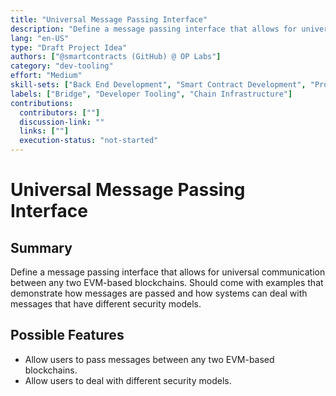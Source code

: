 ```yaml
---
title: "Universal Message Passing Interface"
description: "Define a message passing interface that allows for universal communication between any two EVM-based blockchains."
lang: "en-US"
type: "Draft Project Idea"
authors: ["@smartcontracts (GitHub) @ OP Labs"]
category: "dev-tooling"
effort: "Medium"
skill-sets: ["Back End Development", "Smart Contract Development", "Protocol Development"]
labels: ["Bridge", "Developer Tooling", "Chain Infrastructure"]
contributions:
  contributors: [""]
  discussion-link: ""
  links: [""]
  execution-status: "not-started"
---
```


# Universal Message Passing Interface

## Summary

Define a message passing interface that allows for universal communication between any two EVM-based blockchains. Should come with examples that demonstrate how messages are passed and how systems can deal with messages that have different security models.

## Possible Features

- Allow users to pass messages between any two EVM-based blockchains.
- Allow users to deal with different security models.

